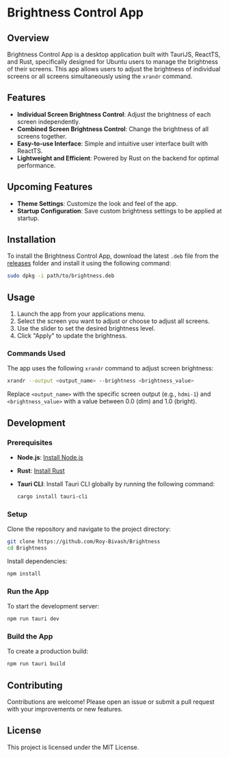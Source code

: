 
# Brightness Control App

## Overview

Brightness Control App is a desktop application built with TauriJS, ReactTS, and Rust, specifically designed for Ubuntu users to manage the brightness of their screens. This app allows users to adjust the brightness of individual screens or all screens simultaneously using the `xrandr` command.

## Features

- **Individual Screen Brightness Control**: Adjust the brightness of each screen independently.
- **Combined Screen Brightness Control**: Change the brightness of all screens together.
- **Easy-to-use Interface**: Simple and intuitive user interface built with ReactTS.
- **Lightweight and Efficient**: Powered by Rust on the backend for optimal performance.

## Upcoming Features

- **Theme Settings**: Customize the look and feel of the app.
- **Startup Configuration**: Save custom brightness settings to be applied at startup.

## Installation

To install the Brightness Control App, download the latest `.deb` file from the [releases](./release) folder and install it using the following command:

```bash
sudo dpkg -i path/to/brightness.deb
```

## Usage

1. Launch the app from your applications menu.
2. Select the screen you want to adjust or choose to adjust all screens.
3. Use the slider to set the desired brightness level.
4. Click "Apply" to update the brightness.

### Commands Used

The app uses the following `xrandr` command to adjust screen brightness:

```bash
xrandr --output <output_name> --brightness <brightness_value>
```

Replace `<output_name>` with the specific screen output (e.g., `hdmi-1`) and `<brightness_value>` with a value between 0.0 (dim) and 1.0 (bright).

## Development

### Prerequisites

- **Node.js**: [Install Node.js](https://nodejs.org/)
- **Rust**: [Install Rust](https://www.rust-lang.org/)
- **Tauri CLI**: Install Tauri CLI globally by running the following command:
  
  ```bash
  cargo install tauri-cli
  ```


### Setup

Clone the repository and navigate to the project directory:

```bash
git clone https://github.com/Roy-Bivash/Brightness
cd Brightness
```

Install dependencies:

```bash
npm install
```

### Run the App

To start the development server:

```bash
npm run tauri dev
```

### Build the App

To create a production build:

```bash
npm run tauri build
```

## Contributing

Contributions are welcome! Please open an issue or submit a pull request with your improvements or new features.

## License

This project is licensed under the MIT License.
